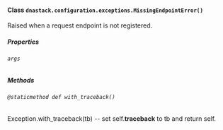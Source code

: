 #### Class `dnastack.configuration.exceptions.MissingEndpointError()`
Raised when a request endpoint is not registered. 
##### Properties
###### `args`

##### Methods
###### `@staticmethod def with_traceback()`
Exception.with_traceback(tb) --
set self.__traceback__ to tb and return self.